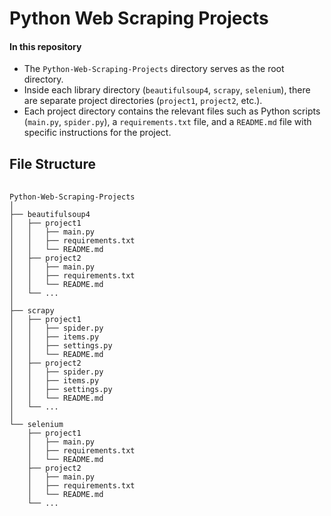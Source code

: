 <!DOCTYPE html>
<html>
<head>
</head>
<body>
  <h1>Python Web Scraping Projects</h1>
  
<h4>In this repository</h4>

 - The `Python-Web-Scraping-Projects` directory serves as the root directory.
 - Inside each library directory (`beautifulsoup4`, `scrapy`, `selenium`), there are separate project directories (`project1`, `project2`, etc.).
 - Each project directory contains the relevant files such as Python scripts (`main.py`, `spider.py`), a `requirements.txt` file, and a `README.md` file with specific instructions for the project.

  <h2>File Structure</h2>
  <pre>
    <code>
Python-Web-Scraping-Projects
│
├── beautifulsoup4
│   ├── project1
│   │   ├── main.py
│   │   ├── requirements.txt
│   │   └── README.md
│   ├── project2
│   │   ├── main.py
│   │   ├── requirements.txt
│   │   └── README.md
│   └── ...
│
├── scrapy
│   ├── project1
│   │   ├── spider.py
│   │   ├── items.py
│   │   ├── settings.py
│   │   └── README.md
│   ├── project2
│   │   ├── spider.py
│   │   ├── items.py
│   │   ├── settings.py
│   │   └── README.md
│   └── ...
│
└── selenium
    ├── project1
    │   ├── main.py
    │   ├── requirements.txt
    │   └── README.md
    ├── project2
    │   ├── main.py
    │   ├── requirements.txt
    │   └── README.md
    └── ...
    </code>
  </pre>
</body>
</html>
